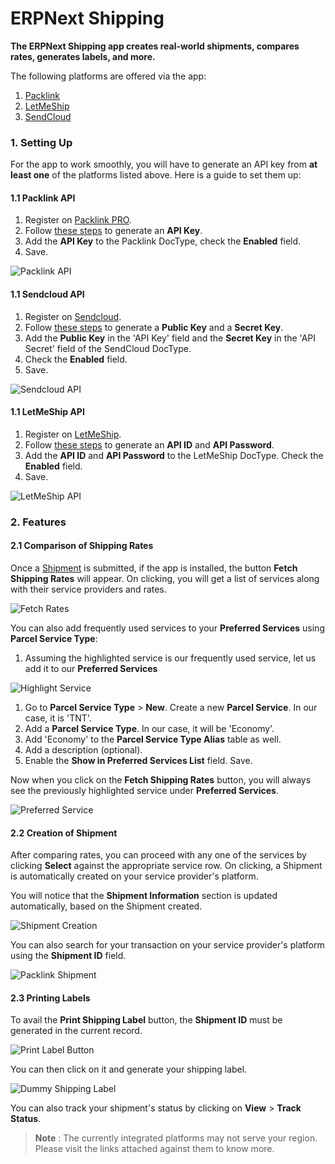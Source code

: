 <!-- add-breadcrumbs -->
# ERPNext Shipping

**The ERPNext Shipping app creates real-world shipments, compares rates, generates labels, and more.**

The following platforms are offered via the app:

1. [Packlink](https://www.packlink.com/en-GB/)
1. [LetMeShip](https://www.letmeship.com/en/)
1. [SendCloud](https://www.sendcloud.com/home-new/)

### 1. Setting Up

For the app to work smoothly, you will have to generate an API key from **at least one** of the platforms listed above. Here is a guide to set them up:

#### 1.1 Packlink API

1. Register on [Packlink PRO](https://auth.packlink.com/en-GB/pro/register?platform=PRO&platform_country=UN).
1. Follow [these steps](https://support-pro.packlink.com/hc/en-gb/articles/213431749-How-to-generate-an-API-key-on-PRO) to generate an **API Key**.
1. Add the **API Key** to the Packlink DocType, check the **Enabled** field.
1. Save.

<img class="screenshot" alt="Packlink API" src="{{docs_base_url}}/assets/img/erpnext_integrations/packlink_api.png">

#### 1.1 Sendcloud API

1. Register on [Sendcloud](https://panel.sendcloud.sc/accounts/signup/).
1. Follow [these steps](https://support.sendcloud.com/hc/en-us/articles/360024967612-Service-points-for-API-Integrations#step-1-) to generate a **Public Key** and a **Secret Key**.
1. Add the **Public Key** in the 'API Key' field and the **Secret Key** in the 'API Secret' field of the SendCloud DocType.
1. Check the **Enabled** field.
1. Save.

<img class="screenshot" alt="Sendcloud API" src="{{docs_base_url}}/assets/img/erpnext_integrations/sendcloud_api.png">

#### 1.1 LetMeShip API

1. Register on [LetMeShip](https://www.letmeship.com/en/).
1. Follow [these steps](https://www.letmeship.com/en/connect-the-shipping-interface/) to generate an **API ID** and **API Password**.
1. Add the **API ID** and **API Password** to the LetMeShip DocType. Check the **Enabled** field.
1. Save.

<img class="screenshot" alt="LetMeShip API" src="{{docs_base_url}}/assets/img/erpnext_integrations/letmeship_api.png">

### 2. Features

#### 2.1 Comparison of Shipping Rates

Once a [Shipment](/docs/user/manual/en/stock/shipment) is submitted, if the app is installed, the button **Fetch Shipping Rates** will appear. On clicking, you will get a list of services along with their service providers and rates.

<img class="screenshot" alt="Fetch Rates" src="{{docs_base_url}}/assets/img/erpnext_integrations/fetch_rates.png">

You can also add frequently used services to your **Preferred Services** using **Parcel Service Type**:

1. Assuming the highlighted service is our frequently used service, let us add it to our **Preferred Services**

 <img class="screenshot" alt="Highlight Service" src="{{docs_base_url}}/assets/img/erpnext_integrations/service_highlight.png">

1. Go to **Parcel Service Type** > **New**. Create a new **Parcel Service**. In our case, it is 'TNT'.
1. Add a **Parcel Service Type**. In our case, it will be 'Economy'.
1. Add 'Economy' to the **Parcel Service Type Alias** table as well.
1. Add a description (optional).
1. Enable the **Show in Preferred Services List** field. Save.

Now when you click on the **Fetch Shipping Rates** button, you will always see the previously highlighted service under **Preferred Services**.

<img class="screenshot" alt="Preferred Service" src="{{docs_base_url}}/assets/img/erpnext_integrations/preferred_service.png">

#### 2.2 Creation of Shipment

After comparing rates, you can proceed with any one of the services by clicking **Select** against the appropriate service row. On clicking, a Shipment is automatically created on your service provider's platform.

You will notice that the **Shipment Information** section is updated automatically, based on the Shipment created.

<img class="screenshot" alt="Shipment Creation" src="{{docs_base_url}}/assets/img/erpnext_integrations/create_shipment.gif">

You can also search for your transaction on your service provider's platform using the **Shipment ID** field.

<img class="screenshot" alt="Packlink Shipment" src="{{docs_base_url}}/assets/img/erpnext_integrations/packlink_shipment.png">

#### 2.3 Printing Labels

To avail the **Print Shipping Label** button, the **Shipment ID** must be generated in the current record.

<img class="screenshot" alt="Print Label Button" src="{{docs_base_url}}/assets/img/erpnext_integrations/print_label_button.png">

You can then click on it and generate your shipping label.

<img class="screenshot" alt="Dummy Shipping Label" src="{{docs_base_url}}/assets/img/erpnext_integrations/dummy_shipping_label.png">


You can also track your shipment's status by clicking on **View** > **Track Status**.

> **Note** : The currently integrated platforms may not serve your region. Please visit the links attached against them to know more.